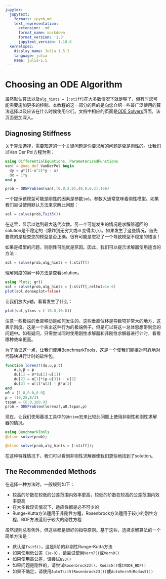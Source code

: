 ```yaml
---
jupyter:
  jupytext:
    formats: ipynb,md
    text_representation:
      extension: .md
      format_name: markdown
      format_version: '1.3'
      jupytext_version: 1.10.0
  kernelspec:
    display_name: Julia 1.5.3
    language: julia
    name: julia-1.5
---
```


# Choosing an ODE Algorithm

虽然默认算法以及`alg_hints = [:stiff]`在大多数情况下就足够了，但有时您可能需要施加更多的控制。本教程的这一部分的目的是向您介绍一些最广泛使用的算法选择以及应该在什么时候使用它们。文档中相应的页面是[ODE Solvers](https://docs.sciml.ai/dev/solvers/ode_solve/)页面，该页面更加深入。


## Diagnosing Stiffness

关于算法选择，需要知道的一个关键问题是你要求解的问题是否是刚性的。让我们以Van Der Pol方程为例：

```julia
using DifferentialEquations, ParameterizedFunctions
van! = @ode_def VanDerPol begin
  dy = μ*((1-x^2)*y - x)
  dx = 1*y
end μ

prob = ODEProblem(van!,[0.0,2.0],(0.0,6.3),1e6)
```

一个提示该模型可能是刚性的因素是参数`1e6`。参数大通常意味着刚性模型。如果我们尝试使用默认方法来求解此问题：

```julia
sol = solve(prob,Tsit5())
```

在这里，显示以达到最大迭代次数。另一个可能发生的情况是求解器返回的solution是不稳定的（爆炸到无穷大或`dt`变得太小）。如果发生了这些情况，首先要做的是检查您的模型是否正确。很有可能是您犯了一个导致模型不稳定的错误！

如果是模型的问题，则刚性可能就是原因。因此，我们可以提示求解器使用适当的方法：

```julia
sol = solve(prob,alg_hints = [:stiff])
```

理解刚度的另一种方法是查看solution。

```julia
using Plots; gr()
sol = solve(prob,alg_hints = [:stiff],reltol=1e-6)
plot(sol,denseplot=false)
```

让我们放大y轴，看看发生了什么：

```julia
plot(sol,ylims = (-10.0,10.0))
```

注意一些极端的垂直移动是如何发生的。这些垂直位移是导数项非常大的地方，这表示刚度。这是一个突出这种行为的极端例子，但是可以将这一总体思想带到您的问题中。如有疑问，只需尝试同时使用刚性求解器和非刚性求解器进行计时，看看哪种效率更高。

为了验证这一点，让我们使用BenchmarkTools，这是一个使我们能相对可靠地对代码块进行计时的软件包。

```julia
function lorenz!(du,u,p,t)
    σ,ρ,β = p
    du[1] = σ*(u[2]-u[1])
    du[2] = u[1]*(ρ-u[3]) - u[2]
    du[3] = u[1]*u[2] - β*u[3]
end
u0 = [1.0,0.0,0.0]
p = (10,28,8/3)
tspan = (0.0,100.0)
prob = ODEProblem(lorenz!,u0,tspan,p)
```

现在，让我们使用基准工具中的`@btime`宏来比较此问题上使用非刚性和刚性求解器的情况。

```julia
using BenchmarkTools
@btime solve(prob);
```

```julia
@btime solve(prob,alg_hints = [:stiff]);
```

在这种特殊情况下，我们可以看到非刚性求解器使我们更快地找到了solution。


## The Recommended Methods

在选择一种方法时，一般规则如下：

* 较高的阶数在较低的公差范围内效率更高，较低的阶数在较高的公差范围内效率更高
* 在大多数现实情况下，适应性都是必不可少的
* Runge-Kutta方法适用于非刚性方程，Rosenbrock方法适用于较小的刚性方程，BDF方法适用于较大的刚性方程

虽然规则总有例外，但这些都是很好的指导原则。基于这些，选择求解算法的一个简单方法是：

* 默认是`Tsit5()`，这是5阶的非刚性Runge-Kutta方法
* 如果使用低公差（`1e-8`），请尝试使用`Vern7()`或`Vern9()`
* 如果使用高公差，请尝试`BS3()`
* 如果问题是刚性的，请尝试`Rosenbrock23()`、`Rodas5()`或`CVODE_BDF()`
* 如果不确定，请使用`AutoTsit5(Rosenbrock23())`或`AutoVern9(Rodas5())`

```julia

```

